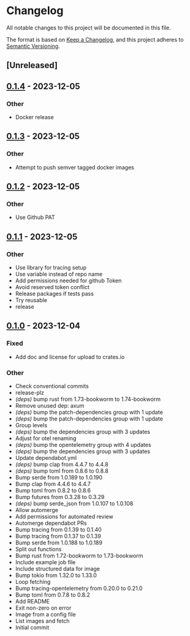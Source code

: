 # Changelog
All notable changes to this project will be documented in this file.

The format is based on [Keep a Changelog](https://keepachangelog.com/en/1.0.0/),
and this project adheres to [Semantic Versioning](https://semver.org/spec/v2.0.0.html).

## [Unreleased]

## [0.1.4](https://github.com/philipcristiano/docker-prefetch-image/compare/v0.1.3...v0.1.4) - 2023-12-05

### Other
- Docker release

## [0.1.3](https://github.com/philipcristiano/docker-prefetch-image/compare/v0.1.2...v0.1.3) - 2023-12-05

### Other
- Attempt to push semver tagged docker images

## [0.1.2](https://github.com/philipcristiano/docker-prefetch-image/compare/v0.1.1...v0.1.2) - 2023-12-05

### Other
- Use Github PAT

## [0.1.1](https://github.com/philipcristiano/docker-prefetch-image/compare/v0.1.0...v0.1.1) - 2023-12-05

### Other
- Use library for tracing setup
- Use variable instead of repo name
- Add permissions needed for github Token
- Avoid reserved token conflict
- Release packages if tests pass
- Try reusable
- release

## [0.1.0](https://github.com/philipcristiano/docker-prefetch-image/releases/tag/v0.1.0) - 2023-12-04

### Fixed
- Add doc and license for upload to crates.io

### Other
- Check conventional commits
- release-plz
- *(deps)* bump rust from 1.73-bookworm to 1.74-bookworm
- Remove unused dep: axum
- *(deps)* bump the patch-dependencies group with 1 update
- *(deps)* bump the patch-dependencies group with 1 update
- Group levels
- *(deps)* bump the dependencies group with 3 updates
- Adjust for otel renaming
- *(deps)* bump the opentelemetry group with 4 updates
- *(deps)* bump the dependencies group with 3 updates
- Update dependabot.yml
- *(deps)* bump clap from 4.4.7 to 4.4.8
- *(deps)* bump toml from 0.8.6 to 0.8.8
- Bump serde from 1.0.189 to 1.0.190
- Bump clap from 4.4.6 to 4.4.7
- Bump toml from 0.8.2 to 0.8.6
- Bump futures from 0.3.28 to 0.3.29
- *(deps)* bump serde_json from 1.0.107 to 1.0.108
- Allow automerge
- Add permissions for automated review
- Automerge dependabot PRs
- Bump tracing from 0.1.39 to 0.1.40
- Bump tracing from 0.1.37 to 0.1.39
- Bump serde from 1.0.188 to 1.0.189
- Split out functions
- Bump rust from 1.72-bookworm to 1.73-bookworm
- Include example job file
- Include structured data for image
- Bump tokio from 1.32.0 to 1.33.0
- Loop fetching
- Bump tracing-opentelemetry from 0.20.0 to 0.21.0
- Bump toml from 0.7.8 to 0.8.2
- Add README
- Exit non-zero on error
- Image from a config file
- List images and fetch
- Initial commit
